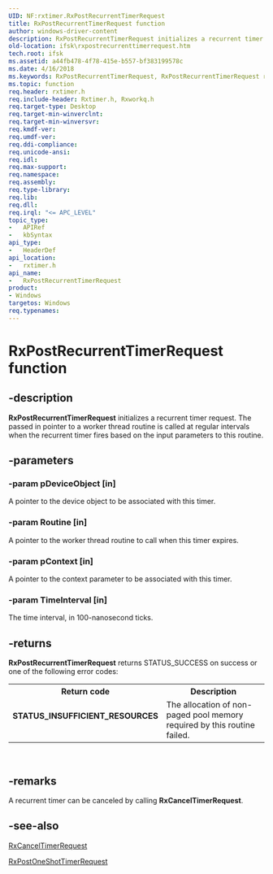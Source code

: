 ```yaml
---
UID: NF:rxtimer.RxPostRecurrentTimerRequest
title: RxPostRecurrentTimerRequest function
author: windows-driver-content
description: RxPostRecurrentTimerRequest initializes a recurrent timer request. The passed in pointer to a worker thread routine is called at regular intervals when the recurrent timer fires based on the input parameters to this routine.
old-location: ifsk\rxpostrecurrenttimerrequest.htm
tech.root: ifsk
ms.assetid: a44fb478-4f78-415e-b557-bf383199578c
ms.date: 4/16/2018
ms.keywords: RxPostRecurrentTimerRequest, RxPostRecurrentTimerRequest routine [Installable File System Drivers], ifsk.rxpostrecurrenttimerrequest, rxref_64318843-28af-4351-9273-06061b94578f.xml, rxtimer/RxPostRecurrentTimerRequest
ms.topic: function
req.header: rxtimer.h
req.include-header: Rxtimer.h, Rxworkq.h
req.target-type: Desktop
req.target-min-winverclnt: 
req.target-min-winversvr: 
req.kmdf-ver: 
req.umdf-ver: 
req.ddi-compliance: 
req.unicode-ansi: 
req.idl: 
req.max-support: 
req.namespace: 
req.assembly: 
req.type-library: 
req.lib: 
req.dll: 
req.irql: "<= APC_LEVEL"
topic_type:
-	APIRef
-	kbSyntax
api_type:
-	HeaderDef
api_location:
-	rxtimer.h
api_name:
-	RxPostRecurrentTimerRequest
product:
- Windows
targetos: Windows
req.typenames: 
---
```


# RxPostRecurrentTimerRequest function


## -description


<b>RxPostRecurrentTimerRequest</b> initializes a recurrent timer request. The passed in pointer to a worker thread routine is called at regular intervals when the recurrent timer fires based on the input parameters to this routine. 


## -parameters




### -param pDeviceObject [in]

A pointer to the device object to be associated with this timer. 


### -param Routine [in]

A pointer to the worker thread routine to call when this timer expires. 


### -param pContext [in]

A pointer to the context parameter to be associated with this timer.


### -param TimeInterval [in]

The time interval, in 100-nanosecond ticks.


## -returns



<b>RxPostRecurrentTimerRequest</b> returns STATUS_SUCCESS on success or one of the following error codes: 

<table>
<tr>
<th>Return code</th>
<th>Description</th>
</tr>
<tr>
<td width="40%">
<dl>
<dt><b>STATUS_INSUFFICIENT_RESOURCES</b></dt>
</dl>
</td>
<td width="60%">
The allocation of non-paged pool memory required by this routine failed. 

</td>
</tr>
</table>
 




## -remarks



A recurrent timer can be canceled by calling <b>RxCancelTimerRequest</b>.




## -see-also




<a href="https://msdn.microsoft.com/library/windows/hardware/ff553395">RxCancelTimerRequest</a>



<a href="https://msdn.microsoft.com/library/windows/hardware/ff554612">RxPostOneShotTimerRequest</a>
 

 

